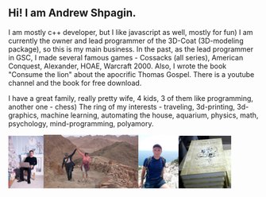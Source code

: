 ## Hi! I am Andrew Shpagin.

I am mostly c++ developer, but I like javascript as well, mostly for fun)
I am currently the owner and lead programmer of the 3D-Coat (3D-modeling package), so this is my main business. In the past, as the lead programmer in GSC, I made several famous games - Cossacks (all series), American Conquest, Alexander, HOAE, Warcraft 2000. Also, I wrote the book "Consume the lion" about the apocrific Thomas Gospel. There is a youtube channel and the book for free download.

I have a great family, really pretty wife, 4 kids, 3 of them like programming, another one - chess)
The ring of my interests - traveling, 3d-printing, 3d-graphics, machine learning, automating the house, aquarium, physics, math, psychology, mind-programming, polyamory.
<div style="display: table"><img style="width:14%" src="LikeABoss.jpg" /> <img style="width:38%" src="MosesMountain.jpg" /> <img style="width:16%" src="OnTheTop.jpg" /><img style="width:21%" src="book.png" /></div>
